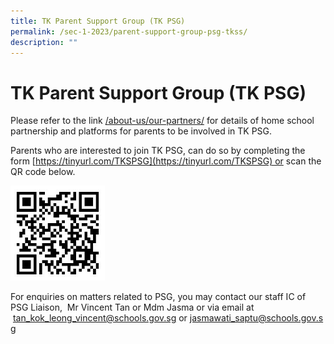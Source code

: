 ```yaml
---
title: TK Parent Support Group (TK PSG)
permalink: /sec-1-2023/parent-support-group-psg-tkss/
description: ""
---
```

# TK Parent Support Group (TK PSG)

Please refer to the link [/about-us/our-partners/](/about-us/Our-Partners/) for details of home school partnership and platforms for parents to be involved in TK PSG.

Parents who are interested to join TK PSG, can do so by completing the form [https://tinyurl.com/TKSPSG](https://tinyurl.com/TKSPSG) or scan the QR code below.

<img src="/images/Sec%201%202023/psg-qr-code.jpg"
     style="width:30%">

For enquiries on matters related to PSG, you may contact our staff IC of PSG Liaison,  Mr Vincent Tan or Mdm Jasma or via email at  [tan\_kok\_leong\_vincent@schools.gov.sg](mailto:tan_kok_leong_vincent@schools.gov.sg) or [jasmawati\_saptu@schools.gov.sg](mailto:jasmawati_saptu@schools.gov.sg)